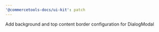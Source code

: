 ```yaml
---
'@commercetools-docs/ui-kit': patch
---
```


Add background and top content border configuration for DialogModal
